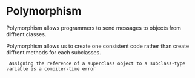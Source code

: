 # Polymorphism
Polymorphism allows programmers to send messages to objects from diffrent classes. 

Polymorphism allows us to create one consistent code rather than create diffrent methods for each subclasses. 


   `` Assigning the reference of a superclass object to a subclass-type variable is a compiler-time error``
